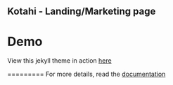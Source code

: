 ## Kotahi - Landing/Marketing page

# Demo
View this jekyll theme in action [here](https://jekynewage.github.io/)




=========
For more details, read the [documentation](http://jekyllrb.com/)

